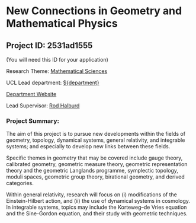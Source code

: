 # New Connections in Geometry and Mathematical Physics

## Project ID: **2531ad1555**
(You will need this ID for your application)

Research Theme: [Mathematical Sciences](../themes/mathematical-sciences.md)

UCL Lead department: [${department}](../departments/mathematics.md)

[Department Website](https://www.ucl.ac.uk/maths)

Lead Supervisor: [Rod Halburd](https://profiles.ucl.ac.uk/2219)

### Project Summary:

The aim of this project is to pursue new developments within the fields of geometry, topology, dynamical systems, general relativity, and integrable systems; and especially to develop new links between these fields. 

 Specific themes in geometry that may be covered include gauge theory, calibrated geometry, geometric measure theory, geometric representation theory and the geometric Langlands programme, symplectic topology, moduli spaces, geometric group theory, birational geometry, and derived categories.  

Within general relativity, research will focus on (i) modifications of the Einstein-Hilbert action, and (ii) the use of dynamical systems in cosmology. In integrable systems, topics may include the Korteweg–de Vries equation and the Sine-Gordon equation, and their study with geometric techniques.
